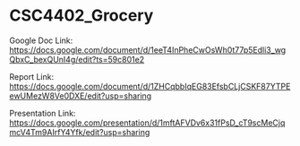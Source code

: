 # CSC4402_Grocery

Google Doc Link:  
https://docs.google.com/document/d/1eeT4InPheCwOsWh0t77p5Edli3_wgQbxC_bexQUnI4g/edit?ts=59c801e2

Report Link:
https://docs.google.com/document/d/1ZHCqbbIqEG83EfsbCLjCSKF87YTPEewUMezW8Ve0DXE/edit?usp=sharing

Presentation Link:
https://docs.google.com/presentation/d/1mftAFVDv6x31fPsD_cT9scMeCjqmcV4Tm9AIrfY4Yfk/edit?usp=sharing